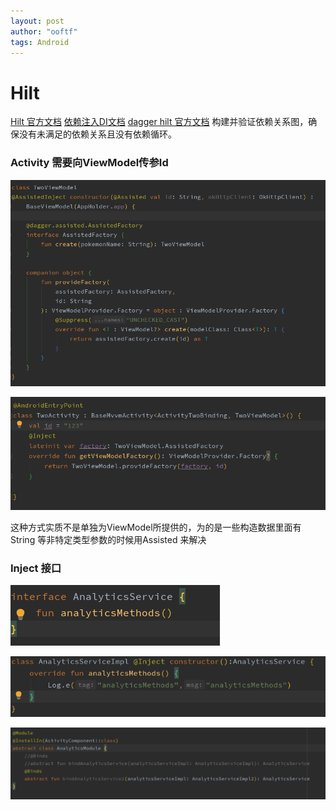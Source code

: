 ```yaml
---
layout: post
author: "ooftf"
tags: Android
---
```


# Hilt
[Hilt 官方文档](https://developer.android.com/codelabs/android-hilt#0)
[依赖注入DI文档](https://developer.android.com/training/dependency-injection)
[dagger hilt 官方文档](https://dagger.dev/hilt/gradle-setup.html)
构建并验证依赖关系图，确保没有未满足的依赖关系且没有依赖循环。

### Activity 需要向ViewModel传参Id
![viewModel](https://raw.githubusercontent.com/ooftf/Material/master/img/blogviewModel.png)

![activity](https://raw.githubusercontent.com/ooftf/Material/master/img/blogactivity.png)

这种方式实质不是单独为ViewModel所提供的，为的是一些构造数据里面有String 等非特定类型参数的时候用Assisted 来解决

### Inject 接口
![AnalyticsService](https://raw.githubusercontent.com/ooftf/Material/master/img/blogAnlyticsService.png)

![AnalyticsServiceImpl](https://raw.githubusercontent.com/ooftf/Material/master/img/blogAnalyticsServiceImpl.png)

![AnalyticsModule](https://raw.githubusercontent.com/ooftf/Material/master/img/blogAnalyticsModule.png)

